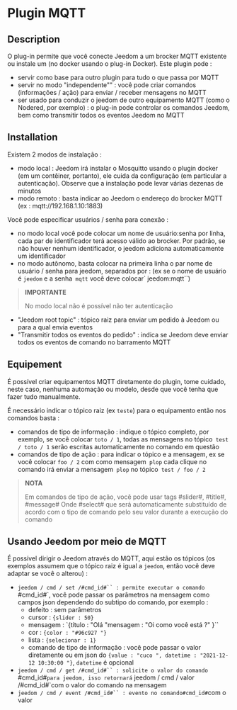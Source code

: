 # Plugin MQTT

## Description

O plug-in permite que você conecte Jeedom a um brocker MQTT existente ou instale um (no docker usando o plug-in Docker). Este plugin pode : 
- servir como base para outro plugin para tudo o que passa por MQTT
- servir no modo "independente"" : você pode criar comandos (informações / ação) para enviar / receber mensagens no MQTT
- ser usado para conduzir o jeedom de outro equipamento MQTT (como o Nodered, por exemplo) : o plug-in pode controlar os comandos Jeedom, bem como transmitir todos os eventos Jeedom no MQTT

## Installation

Existem 2 modos de instalação : 
- modo local : Jeedom irá instalar o Mosquitto usando o plugin docker (em um contêiner, portanto), ele cuida da configuração (em particular a autenticação). Observe que a instalação pode levar várias dezenas de minutos
- modo remoto : basta indicar ao Jeedom o endereço do brocker MQTT (ex : mqtt://192.168.1.10:1883)

Você pode especificar usuários / senha para conexão :
- no modo local você pode colocar um nome de usuário:senha por linha, cada par de identificador terá acesso válido ao brocker. Por padrão, se não houver nenhum identificador, o jeedom adiciona automaticamente um identificador
- no modo autônomo, basta colocar na primeira linha o par nome de usuário / senha para jeedom, separados por : (ex se o nome de usuário é `jeedom` e a senha` mqtt` você deve colocar` jeedom:mqtt``)

>**IMPORTANTE**
>
>No modo local não é possível não ter autenticação

- "Jeedom root topic" : tópico raiz para enviar um pedido à Jeedom ou para a qual envia eventos
- "Transmitir todos os eventos do pedido" : indica se Jeedom deve enviar todos os eventos de comando no barramento MQTT 

## Equipement

É possível criar equipamentos MQTT diretamente do plugin, tome cuidado, neste caso, nenhuma automação ou modelo, desde que você tenha que fazer tudo manualmente.

É necessário indicar o tópico raiz (ex `teste`) para o equipamento então nos comandos basta : 
- comandos de tipo de informação : indique o tópico completo, por exemplo, se você colocar `toto / 1`, todas as mensagens no tópico` test / toto / 1` serão escritas automaticamente no comando em questão
- comandos de tipo de ação : para indicar o tópico e a mensagem, ex se você colocar `foo / 2` com como mensagem` plop` cada clique no comando irá enviar a mensagem` plop` no tópico` test / foo / 2`

>**NOTA**
>
>Em comandos de tipo de ação, você pode usar tags #slider#, #title#, #message# Onde #select# que será automaticamente substituído de acordo com o tipo de comando pelo seu valor durante a execução do comando

## Usando Jeedom por meio de MQTT

É possível dirigir o Jeedom através do MQTT, aqui estão os tópicos (os exemplos assumem que o tópico raiz é igual a `jeedom`, então você deve adaptar se você o alterou) : 
- `jeedom / cmd / set /#cmd_id#`` : permite executar o comando `#cmd_id#`, você pode passar os parâmetros na mensagem como campos json dependendo do subtipo do comando, por exemplo : 
    - defeito : sem parâmetros
    - cursor : `{slider : 50} `
    - mensagem : `{título : "Olá "mensagem : "Oi como você está ?" }``
    - cor : `{color : "#96c927 "}`
    - lista : `{selecionar : 1} `
    - comando de tipo de informação : você pode passar o valor diretamente ou em json do `{value : "cuco ", datetime : "2021-12-12 10:30:00 "}`, `datetime` é opcional
- `jeedom / cmd / get /#cmd_id#`` : solicite o valor do comando `#cmd_id#`para jeedom, isso retornará` jeedom / cmd / valor /#cmd_id#`com o valor do comando na mensagem
- `jeedom / cmd / event /#cmd_id#`` : evento no comando#cmd_id#`com o valor